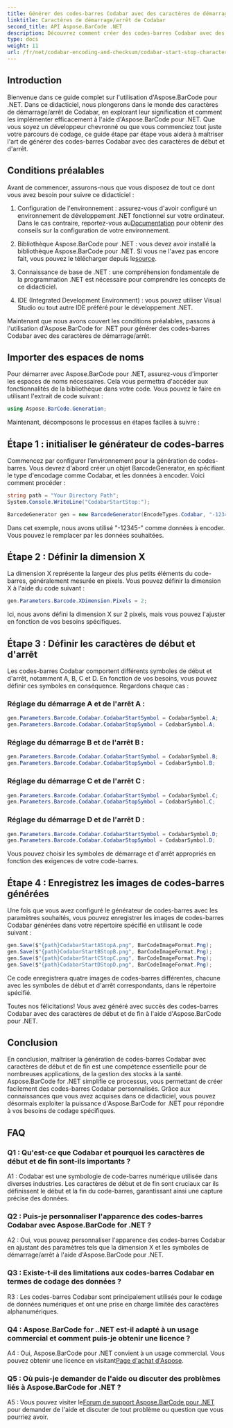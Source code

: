 ```yaml
---
title: Générer des codes-barres Codabar avec des caractères de démarrage/arrêt dans Aspose.BarCode pour .NET
linktitle: Caractères de démarrage/arrêt de Codabar
second_title: API Aspose.BarCode .NET
description: Découvrez comment créer des codes-barres Codabar avec des caractères de début et de fin à l'aide d'Aspose.BarCode pour .NET. Un guide étape par étape pour les développeurs.
type: docs
weight: 11
url: /fr/net/codabar-encoding-and-checksum/codabar-start-stop-characters/
---
```

## Introduction

Bienvenue dans ce guide complet sur l'utilisation d'Aspose.BarCode pour .NET. Dans ce didacticiel, nous plongerons dans le monde des caractères de démarrage/arrêt de Codabar, en explorant leur signification et comment les implémenter efficacement à l'aide d'Aspose.BarCode pour .NET. Que vous soyez un développeur chevronné ou que vous commenciez tout juste votre parcours de codage, ce guide étape par étape vous aidera à maîtriser l'art de générer des codes-barres Codabar avec des caractères de début et d'arrêt.

## Conditions préalables

Avant de commencer, assurons-nous que vous disposez de tout ce dont vous avez besoin pour suivre ce didacticiel :

1.  Configuration de l'environnement : assurez-vous d'avoir configuré un environnement de développement .NET fonctionnel sur votre ordinateur. Dans le cas contraire, reportez-vous au[Documentation](https://reference.aspose.com/barcode/net/) pour obtenir des conseils sur la configuration de votre environnement.

2. Bibliothèque Aspose.BarCode pour .NET : vous devez avoir installé la bibliothèque Aspose.BarCode pour .NET. Si vous ne l'avez pas encore fait, vous pouvez le télécharger depuis le[source](https://releases.aspose.com/barcode/net/).

3. Connaissance de base de .NET : une compréhension fondamentale de la programmation .NET est nécessaire pour comprendre les concepts de ce didacticiel.

4. IDE (Integrated Development Environment) : vous pouvez utiliser Visual Studio ou tout autre IDE préféré pour le développement .NET.

Maintenant que nous avons couvert les conditions préalables, passons à l'utilisation d'Aspose.BarCode for .NET pour générer des codes-barres Codabar avec des caractères de démarrage/arrêt.

## Importer des espaces de noms

Pour démarrer avec Aspose.BarCode pour .NET, assurez-vous d'importer les espaces de noms nécessaires. Cela vous permettra d'accéder aux fonctionnalités de la bibliothèque dans votre code. Vous pouvez le faire en utilisant l'extrait de code suivant :

```csharp
using Aspose.BarCode.Generation;
```

Maintenant, décomposons le processus en étapes faciles à suivre :

## Étape 1 : initialiser le générateur de codes-barres

Commencez par configurer l’environnement pour la génération de codes-barres. Vous devrez d'abord créer un objet BarcodeGenerator, en spécifiant le type d'encodage comme Codabar, et les données à encoder. Voici comment procéder :

```csharp
string path = "Your Directory Path";
System.Console.WriteLine("CodabarStartStop:");

BarcodeGenerator gen = new BarcodeGenerator(EncodeTypes.Codabar, "-12345-");
```

Dans cet exemple, nous avons utilisé "-12345-" comme données à encoder. Vous pouvez le remplacer par les données souhaitées.

## Étape 2 : Définir la dimension X

La dimension X représente la largeur des plus petits éléments du code-barres, généralement mesurée en pixels. Vous pouvez définir la dimension X à l'aide du code suivant :

```csharp
gen.Parameters.Barcode.XDimension.Pixels = 2;
```

Ici, nous avons défini la dimension X sur 2 pixels, mais vous pouvez l'ajuster en fonction de vos besoins spécifiques.

## Étape 3 : Définir les caractères de début et d'arrêt

Les codes-barres Codabar comportent différents symboles de début et d'arrêt, notamment A, B, C et D. En fonction de vos besoins, vous pouvez définir ces symboles en conséquence. Regardons chaque cas :

### Réglage du démarrage A et de l'arrêt A :

```csharp
gen.Parameters.Barcode.Codabar.CodabarStartSymbol = CodabarSymbol.A;
gen.Parameters.Barcode.Codabar.CodabarStopSymbol = CodabarSymbol.A;
```

### Réglage du démarrage B et de l'arrêt B :

```csharp
gen.Parameters.Barcode.Codabar.CodabarStartSymbol = CodabarSymbol.B;
gen.Parameters.Barcode.Codabar.CodabarStopSymbol = CodabarSymbol.B;
```

### Réglage du démarrage C et de l'arrêt C :

```csharp
gen.Parameters.Barcode.Codabar.CodabarStartSymbol = CodabarSymbol.C;
gen.Parameters.Barcode.Codabar.CodabarStopSymbol = CodabarSymbol.C;
```

### Réglage du démarrage D et de l'arrêt D :

```csharp
gen.Parameters.Barcode.Codabar.CodabarStartSymbol = CodabarSymbol.D;
gen.Parameters.Barcode.Codabar.CodabarStopSymbol = CodabarSymbol.D;
```

Vous pouvez choisir les symboles de démarrage et d'arrêt appropriés en fonction des exigences de votre code-barres.

## Étape 4 : Enregistrez les images de codes-barres générées

Une fois que vous avez configuré le générateur de codes-barres avec les paramètres souhaités, vous pouvez enregistrer les images de codes-barres Codabar générées dans votre répertoire spécifié en utilisant le code suivant :

```csharp
gen.Save($"{path}CodabarStartAStopA.png", BarCodeImageFormat.Png);
gen.Save($"{path}CodabarStartBStopB.png", BarCodeImageFormat.Png);
gen.Save($"{path}CodabarStartCStopC.png", BarCodeImageFormat.Png);
gen.Save($"{path}CodabarStartDStopD.png", BarCodeImageFormat.Png);
```

Ce code enregistrera quatre images de codes-barres différentes, chacune avec les symboles de début et d'arrêt correspondants, dans le répertoire spécifié.

Toutes nos félicitations! Vous avez généré avec succès des codes-barres Codabar avec des caractères de début et de fin à l'aide d'Aspose.BarCode pour .NET.

## Conclusion

En conclusion, maîtriser la génération de codes-barres Codabar avec caractères de début et de fin est une compétence essentielle pour de nombreuses applications, de la gestion des stocks à la santé. Aspose.BarCode for .NET simplifie ce processus, vous permettant de créer facilement des codes-barres Codabar personnalisés. Grâce aux connaissances que vous avez acquises dans ce didacticiel, vous pouvez désormais exploiter la puissance d'Aspose.BarCode for .NET pour répondre à vos besoins de codage spécifiques.

## FAQ

### Q1 : Qu'est-ce que Codabar et pourquoi les caractères de début et de fin sont-ils importants ?

A1 : Codabar est une symbologie de code-barres numérique utilisée dans diverses industries. Les caractères de début et de fin sont cruciaux car ils définissent le début et la fin du code-barres, garantissant ainsi une capture précise des données.

### Q2 : Puis-je personnaliser l'apparence des codes-barres Codabar avec Aspose.BarCode for .NET ?

A2 : Oui, vous pouvez personnaliser l'apparence des codes-barres Codabar en ajustant des paramètres tels que la dimension X et les symboles de démarrage/arrêt à l'aide d'Aspose.BarCode pour .NET.

### Q3 : Existe-t-il des limitations aux codes-barres Codabar en termes de codage des données ?

R3 : Les codes-barres Codabar sont principalement utilisés pour le codage de données numériques et ont une prise en charge limitée des caractères alphanumériques.

### Q4 : Aspose.BarCode for ..NET est-il adapté à un usage commercial et comment puis-je obtenir une licence ?

 A4 : Oui, Aspose.BarCode pour .NET convient à un usage commercial. Vous pouvez obtenir une licence en visitant[Page d'achat d'Aspose](https://purchase.aspose.com/buy).

### Q5 : Où puis-je demander de l'aide ou discuter des problèmes liés à Aspose.BarCode for .NET ?

 A5 : Vous pouvez visiter le[Forum de support Aspose.BarCode pour .NET](https://forum.aspose.com/c/barcode/13) pour demander de l'aide et discuter de tout problème ou question que vous pourriez avoir.